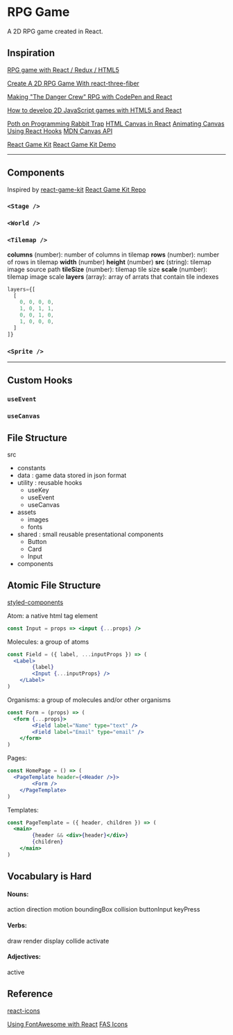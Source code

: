 # RPG Game

A 2D RPG game created in React.


## Inspiration
[RPG game with React / Redux / HTML5](https://levelup.gitconnected.com/rpg-game-with-react-redux-html5-part-1-build-a-tile-map-9144fd867830)

[Create A 2D RPG Game With react-three-fiber](https://morioh.com/p/f8fd435c6310)

[Making "The Danger Crew" RPG with CodePen and React](https://codepen.io/punkydrewster713/post/making-an-rpg-in-react)

[How to develop 2D JavaScript games with HTML5 and React](https://atomizedobjects.com/blog/javascript/develop-2d-javascript-games-html5-react/)

[Poth on Programming Rabbit Trap](https://github.com/pothonprogramming/pothonprogramming.github.io/tree/master/content/rabbit-trap)
[HTML Canvas in React](https://betterprogramming.pub/add-an-html-canvas-into-your-react-app-176dab099a79)
[Animating Canvas Using React Hooks](http://www.petecorey.com/blog/2019/08/19/animating-a-canvas-with-react-hooks/)
[MDN Canvas API](https://developer.mozilla.org/en-US/docs/Web/API/Canvas_API)

[React Game Kit](https://formidable.com/blog/2016/09/15/introducing-react-game-kit/)
[React Game Kit Demo](http://reactnext.surge.sh/)

---

## Components
Inspired by [react-game-kit](https://github.com/formidablelabs/react-game-kit)
[React Game Kit Repo](https://github.com/formidablelabs/react-game-kit)

### `<Stage />`

### `<World />`

### `<Tilemap />`
**columns** (number): number of columns in tilemap
**rows** (number): number of rows in tilemap
**width** (number)
**height** (number)
**src** (string): tilemap image source path
**tileSize** (number): tilemap tile size
**scale** (number): tilemap image scale
**layers** (array): array of arrats that contain tile indexes
```js
layers={[
  [
    0, 0, 0, 0,
    1, 0, 1, 1,
    0, 0, 1, 0,
    1, 0, 0, 0,
  ]
]}
```

### `<Sprite />`

---

## Custom Hooks
### `useEvent`

### `useCanvas`

## File Structure
src
+ constants
+ data : game data stored in json format
+ utility : reusable hooks
  + useKey
  + useEvent
  + useCanvas
+ assets
  + images
  + fonts
+ shared : small reusable presentational components
  + Button
  + Card
  + Input
+ components


## Atomic File Structure
[styled-components](https://stackoverflow.com/questions/42987939/styled-components-organization)

Atom: a native html tag element
```jsx
const Input = props => <input {...props} />
```

Molecules: a group of atoms
```jsx
const Field = ({ label, ...inputProps }) => (
  <Label>
        {label}
        <Input {...inputProps} />
    </Label>
)
```

Organisms: a group of molecules and/or other organisms
```jsx
const Form = (props) => (
  <form {...props}>
        <Field label="Name" type="text" />
        <Field label="Email" type="email" />
    </form>
)
```

Pages:
```jsx
const HomePage = () => (
  <PageTemplate header={<Header />}>
        <Form />
    </PageTemplate>
)
```

Templates:
```jsx
const PageTemplate = ({ header, children }) => (
  <main>
        {header && <div>{header}</div>}
        {children}
    </main>
)
```

## Vocabulary is Hard
#### Nouns:
action direction motion boundingBox collision
buttonInput keyPress

#### Verbs:
draw render display collide activate

#### Adjectives:
active


## Reference
[react-icons](https://react-icons.github.io/react-icons)

[Using FontAwesome with React](https://fontawesome.com/v5.15/how-to-use/on-the-web/using-with/react)
[FAS Icons](https://fontawesome.com/v5.15/icons?d=gallery&p=2&s=solid&m=free)
